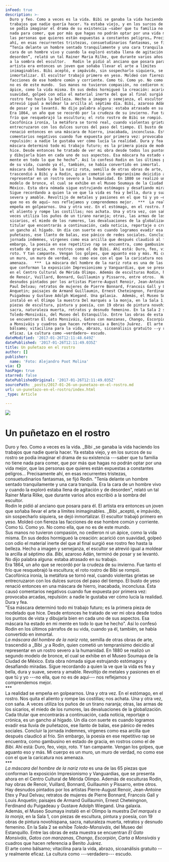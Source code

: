```yaml
---
inFeed: true
description: >-
  Duro y feo. Como a veces es la vida. Bibi se ganaba la vida haciendo los
  trabajos que nadie quería hacer. Ya estaba viejo, y en los surcos de su rostro
  se podía imaginar el drama de su existencia —saber que tu familia no tiene
  nada para comer, que por más que hagas no podrán optar por una vida mejor, que
  las personas que quieres están expuestas a constantes peligros… Precisamente
  ahí, en esas recurrentes tristezas, consuetudinarios fantasmas, se fijó Rodin.
  “Tenía delante un hombre sentado tranquilamente y una cara tranquila. Era la
  cara de un hombre vivo y cuando la exploró estaba llena de agitación y de
  desorden”, relató un tal Rainer Maria Rilke, que durante varios años escribió
  a la sombra del escultor.   Rodin le pidió al anciano que posara para él. El
  artista era entonces un joven que soñaba llevar el arte a límites
  inimaginables. Bibi aceptó, e impávido, sin sospecharlo siquiera, se dejó
  inmortalizar. El escultor trabajó primero en yeso. Moldeó con fiereza las
  facciones de ese hombre común y corriente. Como tú. Como yo. No como ella, que
  no es de este mundo.  Sus manos no tuvieron compasión, no cedieron ni un
  ápice, como la vida misma. En sus dedos hormigueó la creación: acarició con
  suavidad, golpeó con odio el material inerte del que al final surgió ese
  rostro feo hasta la belleza. Hecho a imagen y semejanza, el escultor se
  atrevió igual a moldear la arcilla al séptimo día. Bibi, azaroso Adán, terminó
  de posar y se levantó. No dijo palabra alguna: estaba atrasado en su trabajo. 
  Era 1864, un año que se recordó por la crudeza de su invierno. Fue tanto el
  frío que resquebrajó la escultura; el roto rostro de Bibi se rompió.
  Cacofónica ironía, la metáfora se tornó real, cuando violentas grietas se
  entrecruzaron con los dulces surcos del paso del tiempo. El busto de yeso
  renació entonces en una máscara de hierro, inacabada, inconclusa. Ésta causó
  comentarios negativos cuando fue expuesta por primera vez: provocaba arcadas,
  repulsión: a nadie le gustaba ver cómo lucía la realidad. Dura y fea.  “Esa
  máscara determinó todo mi trabajo futuro; es la primera pieza de modelado que
  hice. Desde entonces he tratado de ver mi obra desde todos los puntos de vista
  y dibujarla bien en cada uno de sus aspectos. Esa máscara ha estado en mi
  mente en todo lo que he hecho”. Así lo confesó Rodin en los últimos párrafos
  de su vida, cuando ya él, también, se había convertido en inmortal.   La
  máscara del hombre de la nariz rota, semilla de otras obras de arte,
  trascendió a Bibi y a Rodin, quien cometió un tempranísimo deicidio al
  representar en un rostro severo a la humanidad. En 1880 se realizó un segundo
  modelo de bronce, el cual se exhibe en el Museo Soumaya de la Ciudad de
  México. Esta obra nómada sigue estrujando estómagos y desafiando miradas.
  Sigue recordando a quien la ve que la vida es fea y bella, dura y suave,
  severa y amable. Revoltijo de metales y pasiones en el que tú y yo —no ella,
  que no es de aquí— nos reflejamos y comprendemos mejor.  ***  La realidad se
  empeña en golpearnos. Una y otra vez. En el estómago, en el rostro. Nos quita
  el aliento y rompe las costillas; nos achata. Una y otra vez, con saña. A
  veces utiliza los puños de un tirano naranja; otras, las armas de los
  sicarios, el miedo de los rumores, las devaluaciones de la globalización. Cada
  titular que encontrarás a continuación, cada noticia, reportaje o crónica, es
  un gancho al hígado. Un día con suerte es cuando logramos evadir esa lluvia de
  puñetazos, ese llanto de balas, ese pánico de redes sociales. Concluir la
  jornada indemnes, vírgenes como esa arcilla que después claudicó al frío. Sin
  embargo, la poesía en ese repetitivo rap se encuentra, como gambusino en
  estado de gracia, en rostros como el de Bibi. Ahí está: Duro, feo, viejo,
  roto. Y tan campante. Vengan los golpes, que aguanto eso y más. Mi cuerpo es
  un muro, un muro de verdad, no como ese con el que la caricatura nos
  amenaza.   ***  La máscara del hombre de la nariz rota es una de las 65 piezas
  que conforman la exposición Impresionismo y Vanguardias, que se presenta ahora
  en el Centro Cultural de Mérida Olimpo. Además de esculturas Rodin, hay obras
  de Renoir, Vuillard, Bonnard, Guillaumin y Pissarro, entre otros.  Hay
  desnudos pintados por los artistas Pierre-August Renoir, Jean-Antoine Etex y
  Paul Delvau; retratos de mujeres de Pierre Bonnard, Francois Gall y Louis
  Anquetin; paisajes de Armand Guillaumin, Ernest Cheteingnon, Ferdinand du
  Puigadeau y Gustave Adolph Wiegand. Una galaxia.  Además, el Museo Soumaya
  instaló en el Olimpo la muestra Del marqués a la monja, en la Sala 1, con
  piezas de escultura, pintura y poesía, con 19 obras de pintura novohispana,
  sacra, naturaleza muerta, retratos y desnudo femenino. En la Sala 2 se exhibe
  Toledo-Monsiváis, del Museo del Estanquillo. Entre las obras de esta muestra
  se encuentran El Gato Monsiváis, Gatos con manzanas, Chango, Escorpión, Carta
  a Monsiváis y cuadros que hacen referencia a Benito Juárez.  El arte como
  bálsamo; vitacilina para la vida, abrazo, sicoanálisis gratuito --y realmente
  eficaz. La cultura como —verdadero— escudo.
dateModified: '2017-01-26T12:11:48.649Z'
datePublished: '2017-01-26T12:11:49.035Z'
title: Un puñetazo en el rostro
author: []
publisher:
  name: 'Foto: Alejandro Poot Molina'
via: {}
hasPage: true
starred: false
datePublishedOriginal: '2017-01-26T12:11:49.035Z'
sourcePath: _posts/2017-01-26-un-punetazo-en-el-rostro.md
url: un-punetazo-en-el-rostro/index.html
_type: Article

---
```

![](https://the-grid-user-content.s3-us-west-2.amazonaws.com/2870bd82-8ab6-437e-8488-74add26258f5.jpg)

# Un puñetazo en el rostro

Duro y feo. Como a veces es la vida. _Bibi _se ganaba la vida haciendo los trabajos que nadie quería hacer. Ya estaba viejo, y en los surcos de su rostro se podía imaginar el drama de su existencia ---saber que tu familia no tiene nada para comer, que por más que hagas no podrán optar por una vida mejor, que las personas que quieres están expuestas a constantes peligros... Precisamente ahí, en esas recurrentes tristezas, consuetudinarios fantasmas, se fijó Rodin. "Tenía delante un hombre sentado tranquilamente y una cara tranquila. Era la cara de un hombre vivo y cuando la exploró estaba llena de agitación y de desorden", relató un tal Rainer Maria Rilke, que durante varios años escribió a la sombra del escultor.   
Rodin le pidió al anciano que posara para él. El artista era entonces un joven que soñaba llevar el arte a límites inimaginables. _Bibi _aceptó, e impávido, sin sospecharlo siquiera, se dejó inmortalizar. El escultor trabajó primero en yeso. Moldeó con fiereza las facciones de ese hombre común y corriente. Como tú. Como yo. No como ella, que no es de este mundo.  
Sus manos no tuvieron compasión, no cedieron ni un ápice, como la vida misma. En sus dedos hormigueó la creación: acarició con suavidad, golpeó con odio el material inerte del que al final surgió ese rostro feo hasta la belleza. Hecho a imagen y semejanza, el escultor se atrevió igual a moldear la arcilla al séptimo día. _Bibi_, azaroso Adán, terminó de posar y se levantó. No dijo palabra alguna: estaba atrasado en su trabajo.  
Era 1864, un año que se recordó por la crudeza de su invierno. Fue tanto el frío que resquebrajó la escultura; el roto rostro de Bibi se rompió. Cacofónica ironía, la metáfora se tornó real, cuando violentas grietas se entrecruzaron con los dulces surcos del paso del tiempo. El busto de yeso renació entonces en una máscara de hierro, inacabada, inconclusa. Ésta causó comentarios negativos cuando fue expuesta por primera vez: provocaba arcadas, repulsión: a nadie le gustaba ver cómo lucía la realidad. Dura y fea.  
"Esa máscara determinó todo mi trabajo futuro; es la primera pieza de modelado que hice. Desde entonces he tratado de ver mi obra desde todos los puntos de vista y dibujarla bien en cada uno de sus aspectos. Esa máscara ha estado en mi mente en todo lo que he hecho". Así lo confesó Rodin en los últimos párrafos de su vida, cuando ya él, también, se había convertido en inmortal.   
_La máscara del hombre de la nariz rota_, semilla de otras obras de arte, trascendió a _Bibi _y a Rodin, quien cometió un tempranísimo deicidio al representar en un rostro severo a la humanidad. En 1880 se realizó un segundo modelo de bronce, el cual se exhibe en el Museo Soumaya de la Ciudad de México. Esta obra nómada sigue estrujando estómagos y desafiando miradas. Sigue recordando a quien la ve que la vida es fea y bella, dura y suave, severa y amable. Revoltijo de metales y pasiones en el que tú y yo ---no ella, que no es de aquí--- nos reflejamos y comprendemos mejor.  
\*\*\*  
La realidad se empeña en golpearnos. Una y otra vez. En el estómago, en el rostro. Nos quita el aliento y rompe las costillas; nos achata. Una y otra vez, con saña. A veces utiliza los puños de un tirano naranja; otras, las armas de los sicarios, el miedo de los rumores, las devaluaciones de la globalización. Cada titular que encontrarás a continuación, cada noticia, reportaje o crónica, es un gancho al hígado. Un día con suerte es cuando logramos evadir esa lluvia de puñetazos, ese llanto de balas, ese pánico de redes sociales. Concluir la jornada indemnes, vírgenes como esa arcilla que después claudicó al frío. Sin embargo, la poesía en ese repetitivo rap se encuentra, como gambusino en estado de gracia, en rostros como el de _Bibi_. Ahí está: Duro, feo, viejo, roto. Y tan campante. Vengan los golpes, que aguanto eso y más. Mi cuerpo es un muro, un muro de verdad, no como ese con el que la caricatura nos amenaza.   
\*\*\*  
_La máscara del hombre de la nariz rota_ es una de las 65 piezas que conforman la exposición Impresionismo y Vanguardias, que se presenta ahora en el Centro Cultural de Mérida Olimpo. Además de esculturas Rodin, hay obras de Renoir, Vuillard, Bonnard, Guillaumin y Pissarro, entre otros.  
Hay desnudos pintados por los artistas Pierre-August Renoir, Jean-Antoine Etex y Paul Delvau; retratos de mujeres de Pierre Bonnard, Francois Gall y Louis Anquetin; paisajes de Armand Guillaumin, Ernest Cheteingnon, Ferdinand du Puigadeau y Gustave Adolph Wiegand. Una galaxia.  
Además, el Museo Soumaya instaló en el Olimpo la muestra _Del marqués a la monja_, en la Sala 1, con piezas de escultura, pintura y poesía, con 19 obras de pintura novohispana, sacra, naturaleza muerta, retratos y desnudo femenino. En la Sala 2 se exhibe _Toledo-Monsiváis_, del Museo del Estanquillo. Entre las obras de esta muestra se encuentran _El Gato Monsiváis_, _Gatos con manzanas_, _Chango_, _Escorpión_, _Carta a Monsiváis_ y cuadros que hacen referencia a Benito Juárez.  
El arte como bálsamo; vitacilina para la vida, abrazo, sicoanálisis gratuito --y realmente eficaz. La cultura como ---verdadero--- escudo.
